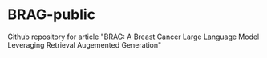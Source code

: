# BRAG-public
Github repository for article "BRAG: A Breast Cancer Large Language Model Leveraging Retrieval Augemented Generation"
